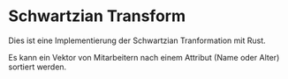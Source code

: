 # Schwartzian Transform

Dies ist eine Implementierung der Schwartzian Tranformation mit Rust. 

Es kann ein Vektor von Mitarbeitern nach einem Attribut (Name oder Alter) sortiert werden.
